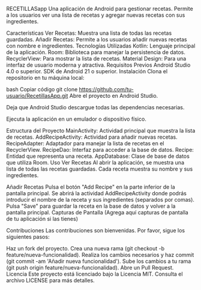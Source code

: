 
RECETILLASapp
Una aplicación de Android para gestionar recetas. Permite a los usuarios ver una lista de recetas y agregar nuevas recetas con sus ingredientes.

Características
Ver Recetas: Muestra una lista de todas las recetas guardadas.
Añadir Recetas: Permite a los usuarios añadir nuevas recetas con nombre e ingredientes.
Tecnologías Utilizadas
Kotlin: Lenguaje principal de la aplicación.
Room: Biblioteca para manejar la persistencia de datos.
RecyclerView: Para mostrar la lista de recetas.
Material Design: Para una interfaz de usuario moderna y atractiva.
Requisitos Previos
Android Studio 4.0 o superior.
SDK de Android 21 o superior.
Instalación
Clona el repositorio en tu máquina local:

bash
Copiar código
git clone https://github.com/tu-usuario/RecetillasApp.git
Abre el proyecto en Android Studio.

Deja que Android Studio descargue todas las dependencias necesarias.

Ejecuta la aplicación en un emulador o dispositivo físico.

Estructura del Proyecto
MainActivity: Actividad principal que muestra la lista de recetas.
AddRecipeActivity: Actividad para añadir nuevas recetas.
RecipeAdapter: Adaptador para manejar la lista de recetas en el RecyclerView.
RecipeDao: Interfaz para acceder a la base de datos.
Recipe: Entidad que representa una receta.
AppDatabase: Clase de base de datos que utiliza Room.
Uso
Ver Recetas
Al abrir la aplicación, se muestra una lista de todas las recetas guardadas. Cada receta muestra su nombre y sus ingredientes.

Añadir Recetas
Pulsa el botón "Add Recipe" en la parte inferior de la pantalla principal.
Se abrirá la actividad AddRecipeActivity donde podrás introducir el nombre de la receta y sus ingredientes (separados por comas).
Pulsa "Save" para guardar la receta en la base de datos y volver a la pantalla principal.
Capturas de Pantalla
(Agrega aquí capturas de pantalla de tu aplicación si las tienes)

Contribuciones
Las contribuciones son bienvenidas. Por favor, sigue los siguientes pasos:

Haz un fork del proyecto.
Crea una nueva rama (git checkout -b feature/nueva-funcionalidad).
Realiza los cambios necesarios y haz commit (git commit -am 'Añadir nueva funcionalidad').
Sube los cambios a tu rama (git push origin feature/nueva-funcionalidad).
Abre un Pull Request.
Licencia
Este proyecto está licenciado bajo la Licencia MIT. Consulta el archivo LICENSE para más detalles.
